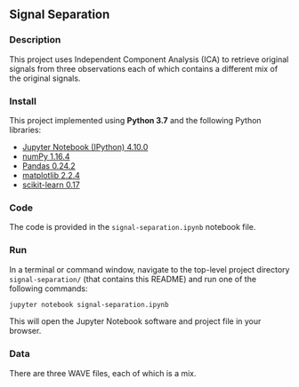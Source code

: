 ## Signal Separation

### Description

This project uses Independent Component Analysis (ICA) to retrieve original signals from three observations each of which contains a different mix of the original signals.

### Install

This project implemented using **Python 3.7** and the following Python libraries:

- [Jupyter Notebook (IPython) 4.10.0](https://ipython.org/)
- [numPy 1.16.4](http://www.numpy.org/)
- [Pandas 0.24.2](http://pandas.pydata.org/)
- [matplotlib 2.2.4](http://matplotlib.org/)
- [scikit-learn 0.17](http://scikit-learn.org/stable/)


### Code

The code is provided in the `signal-separation.ipynb` notebook file.

### Run

In a terminal or command window, navigate to the top-level project directory `signal-separation/` (that contains this README) and run one of the following commands:

```bash
jupyter notebook signal-separation.ipynb
```  

This will open the Jupyter Notebook software and project file in your browser.

### Data

There are three WAVE files, each of which is a mix.
